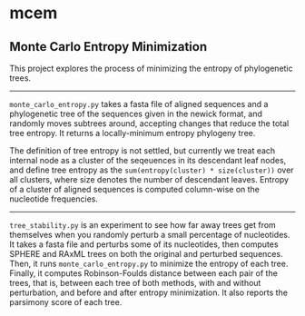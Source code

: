 # mcem
## Monte Carlo Entropy Minimization 

This project explores the process of minimizing the entropy of phylogenetic trees. 

----

`monte_carlo_entropy.py` takes a fasta file of aligned sequences and a phylogenetic tree of the sequences given in the newick format, and randomly moves subtrees around, accepting changes that reduce the total tree entropy. It returns a locally-minimum entropy phylogeny tree.

The definition of tree entropy is not settled, but currently we treat each internal node as a cluster of the seqeuences in its descendant leaf nodes, and define tree entropy as the `sum(entropy(cluster) * size(cluster))` over all clusters, where size denotes the number of descendant leaves. Entropy of a cluster of aligned sequences is computed column-wise on the nucleotide frequencies.

----

`tree_stability.py` is an experiment to see how far away trees get from themselves when you randomly perturb a small percentage of nucleotides. It takes a fasta file and perturbs some of its nucleotides, then computes SPHERE and RAxML trees on both the original and perturbed sequences. Then, it runs `monte_carlo_entropy.py` to minimize the entropy of each tree. Finally, it computes Robinson-Foulds distance between each pair of the trees, that is, between each tree of both methods, with and without perturbation, and before and after entropy minimization. It also reports the parsimony score of each tree.
